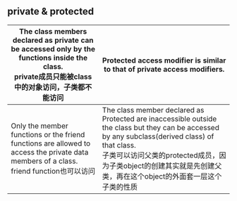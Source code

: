 ## private  & protected

| The class members declared as private can be accessed only by the functions inside the class. <br />private成员只能被class中的对象访问，子类都不能访问 | Protected access modifier is similar to that of private access modifiers. |
| ------------------------------------------------------------ | ------------------------------------------------------------ |
| Only the member functions or the friend functions are allowed to access the private data members of a class.<br />friend function也可以访问 | The class member declared as Protected are inaccessible outside the class but they can be accessed by any subclass(derived class) of that class.<br />子类可以访问父类的protected成员，因为子类object的创建其实就是先创建父类，再在这个object的外面套一层这个子类的性质 |